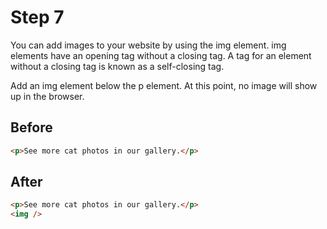 # Step 7

You can add images to your website by using the img element. img elements have an opening tag without a closing tag. A tag for an element without a closing tag is known as a self-closing tag.

Add an img element below the p element. At this point, no image will show up in the browser.

## Before

```html
<p>See more cat photos in our gallery.</p>
```

## After

```html
<p>See more cat photos in our gallery.</p>
<img />
```
